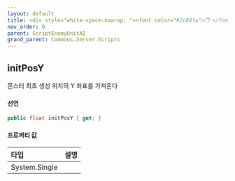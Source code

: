 ```yaml
---
layout: default
title: <div style="white-space:nowrap; "><font color="#2c84fa">❒ </font>initPosY</div>
nav_order: 0
parent: ScriptEnemyUnitAI
grand_parent: Commons.Server.Scripts
---
```


## initPosY
몬스터 최초 생성 위치의 Y 좌표를 가져온다

#### 선언
```cs
public float initPosY { get; }
```

#### 프로퍼티 값

|타입|설명|
|:-|:-|
|System.Single|